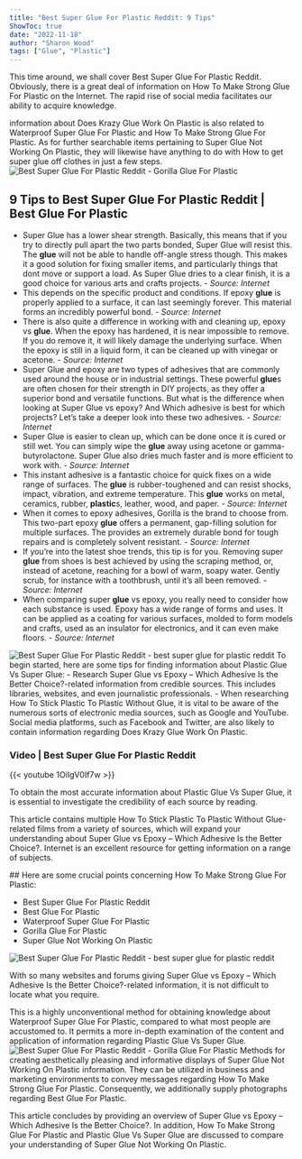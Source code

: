 ```yaml
---
title: "Best Super Glue For Plastic Reddit: 9 Tips"
ShowToc: true 
date: "2022-11-18"
author: "Sharon Wood" 
tags: ["Glue", "Plastic"]
---
```


	
This time around, we shall cover Best Super Glue For Plastic Reddit. Obviously, there is a great deal of information on How To Make Strong Glue For Plastic on the Internet. The rapid rise of social media facilitates our ability to acquire knowledge.

information about Does Krazy Glue Work On Plastic is also related to Waterproof Super Glue For Plastic and How To Make Strong Glue For Plastic. As for further searchable items pertaining to Super Glue Not Working On Plastic, they will likewise have anything to do with How to get super glue off clothes in just a few steps.
<img loading="lazy" src="https://meaningfulmama.com/wp-content/uploads/2017/03/DIY-Dollhouse-Furniture-Bath-Tub-Mar-21-2017-4-31-PM-560x840.jpg" onerror="this.onerror=null;this.src='https://blogger.googleusercontent.com/img/a/AVvXsEhe7F7TRXHtjiKvHb5vS7DmnxvpHiDyoYyYvm1nHB3Qp2_w3BnM6A2eq4v7FYxCC9bfZt3a9vIMtAYEKUiaDQbHMg-ViyGmRIj39MLp0bGFfgfYw1Dc9q_H-T0wiTm3l0Uq42dETrN9eC8aGJ9_IORZsxST1AcLR7np1koOfcc7tnHa4S8Mwz_xD9d0=s16000';" alt="Best Super Glue For Plastic Reddit - Gorilla Glue For Plastic" >

## 9 Tips to Best Super Glue For Plastic Reddit | Best Glue For Plastic
-   Super Glue has a lower shear strength. Basically, this means that if you try to directly pull apart the two parts bonded, Super Glue will resist this. The **glue** will not be able to handle off-angle stress though. This makes it a good solution for fixing smaller items, and particularly things that dont move or support a load. As Super Glue dries to a clear finish, it is a good choice for various arts and crafts projects. - <cite>Source: Internet</cite>
-   This depends on the specific product and conditions. If epoxy **glue** is properly applied to a surface, it can last seemingly forever. This material forms an incredibly powerful bond. - <cite>Source: Internet</cite>
-   There is also quite a difference in working with and cleaning up, epoxy vs **glue**. When the epoxy has hardened, it is near impossible to remove. If you do remove it, it will likely damage the underlying surface. When the epoxy is still in a liquid form, it can be cleaned up with vinegar or acetone. - <cite>Source: Internet</cite>
-   Super Glue and epoxy are two types of adhesives that are commonly used around the house or in industrial settings. These powerful **glue**s are often chosen for their strength in DIY projects, as they offer a superior bond and versatile functions. But what is the difference when looking at Super Glue vs epoxy? And Which adhesive is best for which projects? Let’s take a deeper look into these two adhesives. - <cite>Source: Internet</cite>
-   Super Glue is easier to clean up, which can be done once it is cured or still wet. You can simply wipe the **glue** away using acetone or gamma-butyrolactone. Super Glue also dries much faster and is more efficient to work with. - <cite>Source: Internet</cite>
-   This instant adhesive is a fantastic choice for quick fixes on a wide range of surfaces. The **glue** is rubber-toughened and can resist shocks, impact, vibration, and extreme temperature. This **glue** works on metal, ceramics, rubber, **plastic**s, leather, wood, and paper. - <cite>Source: Internet</cite>
-   When it comes to epoxy adhesives, Gorilla is the brand to choose from. This two-part epoxy **glue** offers a permanent, gap-filling solution for multiple surfaces. The provides an extremely durable bond for tough repairs and is completely solvent resistant. - <cite>Source: Internet</cite>
-   If you’re into the latest shoe trends, this tip is for you. Removing super **glue** from shoes is best achieved by using the scraping method, or, instead of acetone, reaching for a bowl of warm, soapy water. Gently scrub, for instance with a toothbrush, until it’s all been removed. - <cite>Source: Internet</cite>
-   When comparing super **glue** vs epoxy, you really need to consider how each substance is used. Epoxy has a wide range of forms and uses. It can be applied as a coating for various surfaces, molded to form models and crafts, used as an insulator for electronics, and it can even make floors. - <cite>Source: Internet</cite>


<img loading="lazy" src="https://assets.vg247.com/current/2014/10/Catwoman-01.jpeg" onerror="this.onerror=null;this.src='https://blogger.googleusercontent.com/img/a/AVvXsEhe7F7TRXHtjiKvHb5vS7DmnxvpHiDyoYyYvm1nHB3Qp2_w3BnM6A2eq4v7FYxCC9bfZt3a9vIMtAYEKUiaDQbHMg-ViyGmRIj39MLp0bGFfgfYw1Dc9q_H-T0wiTm3l0Uq42dETrN9eC8aGJ9_IORZsxST1AcLR7np1koOfcc7tnHa4S8Mwz_xD9d0=s16000';" alt="Best Super Glue For Plastic Reddit - best super glue for plastic reddit" >
To begin started, here are some tips for finding information about Plastic Glue Vs Super Glue:
- Research Super Glue vs Epoxy – Which Adhesive Is the Better Choice?-related information from credible sources. This includes libraries, websites, and even journalistic professionals.
- When researching How To Stick Plastic To Plastic Without Glue, it is vital to be aware of the numerous sorts of electronic media sources, such as Google and YouTube. Social media platforms, such as Facebook and Twitter, are also likely to contain information regarding Does Krazy Glue Work On Plastic.

### Video | Best Super Glue For Plastic Reddit
{{< youtube 1OiIgV0If7w >}} 

To obtain the most accurate information about Plastic Glue Vs Super Glue, it is essential to investigate the credibility of each source by reading.

This article contains multiple How To Stick Plastic To Plastic Without Glue-related films from a variety of sources, which will expand your understanding about Super Glue vs Epoxy – Which Adhesive Is the Better Choice?. Internet is an excellent resource for getting information on a range of subjects.
<script async="async" data-cfasync="false" src="//normallydemandedalter.com/fe63df3c5408708b15d8dc3d9b206b31/invoke.js"></script>
<div id="container-fe63df3c5408708b15d8dc3d9b206b31"></div>
## Here are some crucial points concerning How To Make Strong Glue For Plastic:

- Best Super Glue For Plastic Reddit
- Best Glue For Plastic
- Waterproof Super Glue For Plastic
- Gorilla Glue For Plastic
- Super Glue Not Working On Plastic

 <img loading="lazy" src="http://www.aquaticquotient.com/gallery/files/2/8/9/2/9/cimg2498.jpg" onerror="this.onerror=null;this.src='https://blogger.googleusercontent.com/img/a/AVvXsEhe7F7TRXHtjiKvHb5vS7DmnxvpHiDyoYyYvm1nHB3Qp2_w3BnM6A2eq4v7FYxCC9bfZt3a9vIMtAYEKUiaDQbHMg-ViyGmRIj39MLp0bGFfgfYw1Dc9q_H-T0wiTm3l0Uq42dETrN9eC8aGJ9_IORZsxST1AcLR7np1koOfcc7tnHa4S8Mwz_xD9d0=s16000';" alt="Best Super Glue For Plastic Reddit - best super glue for plastic reddit" >

With so many websites and forums giving Super Glue vs Epoxy – Which Adhesive Is the Better Choice?-related information, it is not difficult to locate what you require.

This is a highly unconventional method for obtaining knowledge about Waterproof Super Glue For Plastic, compared to what most people are accustomed to. It permits a more in-depth examination of the content and application of information regarding Plastic Glue Vs Super Glue.
<img loading="lazy" src="http://www.thexbfl.com/The_Xbox_Football_League/Boba_Fett_Don_Post_Helmet_files/Img_8495RS.jpg" onerror="this.onerror=null;this.src='https://blogger.googleusercontent.com/img/a/AVvXsEhe7F7TRXHtjiKvHb5vS7DmnxvpHiDyoYyYvm1nHB3Qp2_w3BnM6A2eq4v7FYxCC9bfZt3a9vIMtAYEKUiaDQbHMg-ViyGmRIj39MLp0bGFfgfYw1Dc9q_H-T0wiTm3l0Uq42dETrN9eC8aGJ9_IORZsxST1AcLR7np1koOfcc7tnHa4S8Mwz_xD9d0=s16000';" alt="Best Super Glue For Plastic Reddit - Gorilla Glue For Plastic" >
Methods for creating aesthetically pleasing and informative displays of Super Glue Not Working On Plastic information. They can be utilized in business and marketing environments to convey messages regarding How To Make Strong Glue For Plastic. Consequently, we additionally supply photographs regarding Best Glue For Plastic.

This article concludes by providing an overview of Super Glue vs Epoxy – Which Adhesive Is the Better Choice?. In addition, How To Make Strong Glue For Plastic and Plastic Glue Vs Super Glue are discussed to compare your understanding of Super Glue Not Working On Plastic.
	
	

